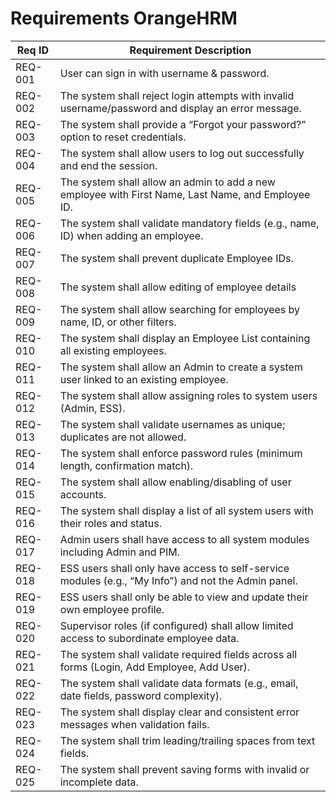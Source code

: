 # Requirements OrangeHRM
| Req ID   | Requirement Description |
|---------|--------------------------|
| REQ-001 | User can sign in with username & password. |
| REQ-002 | The system shall reject login attempts with invalid username/password and display an error message. |
| REQ-003 | The system shall provide a “Forgot your password?” option to reset credentials. |
| REQ-004 | The system shall allow users to log out successfully and end the session. |
| REQ-005 | The system shall allow an admin to add a new employee with First Name, Last Name, and Employee ID. |
| REQ-006 | The system shall validate mandatory fields (e.g., name, ID) when adding an employee. |
| REQ-007 | The system shall prevent duplicate Employee IDs. |
| REQ-008 | The system shall allow editing of employee details |
| REQ-009 | The system shall allow searching for employees by name, ID, or other filters. |
| REQ-010 | The system shall display an Employee List containing all existing employees. |
| REQ-011 | The system shall allow an Admin to create a system user linked to an existing employee. |
| REQ-012 | The system shall allow assigning roles to system users (Admin, ESS). |
| REQ-013 | The system shall validate usernames as unique; duplicates are not allowed. |
| REQ-014 | The system shall enforce password rules (minimum length, confirmation match). |
| REQ-015 | The system shall allow enabling/disabling of user accounts. |
| REQ-016 | The system shall display a list of all system users with their roles and status. |
| REQ-017 | Admin users shall have access to all system modules including Admin and PIM. |
| REQ-018 | ESS users shall only have access to self-service modules (e.g., “My Info”) and not the Admin panel. |
| REQ-019 | ESS users shall only be able to view and update their own employee profile. |
| REQ-020 | Supervisor roles (if configured) shall allow limited access to subordinate employee data. |
| REQ-021 | The system shall validate required fields across all forms (Login, Add Employee, Add User). |
| REQ-022 | The system shall validate data formats (e.g., email, date fields, password complexity). |
| REQ-023 | The system shall display clear and consistent error messages when validation fails. |
| REQ-024 | The system shall trim leading/trailing spaces from text fields. |
| REQ-025 | The system shall prevent saving forms with invalid or incomplete data. |

